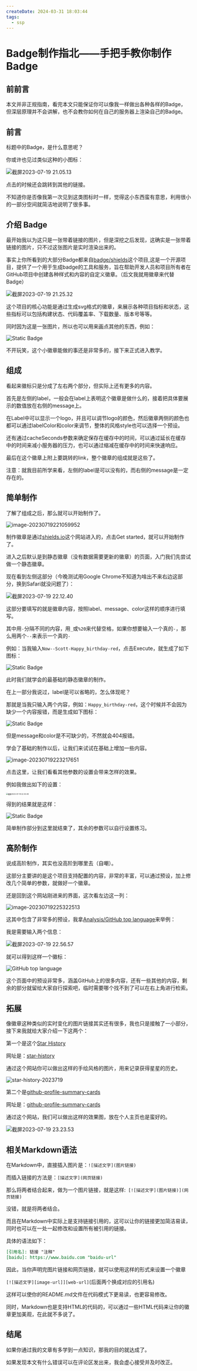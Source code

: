 ```yaml
---
createDate: 2024-03-31 18:03:44
tags:
  - ssp
---
```


# Badge制作指北——手把手教你制作Badge

## 前前言

本文并非正规指南，看完本文只能保证你可以像我一样做出各种各样的Badge，但深层原理并不会讲解，也不会教你如何在自己的服务器上渲染自己的Badge。

## 前言

标题中的Badge，是什么意思呢？

你或许也见过类似这种的小图标：

![截屏2023-07-19 21.05.13](https://nowpic.oss-cn-shenzhen.aliyuncs.com/img/%E6%88%AA%E5%B1%8F2023-07-19%2021.05.13.png)

点击的时候还会跳转到其他的链接。

不知道你是否像我第一次见到这类图标时一样，觉得这小东西蛮有意思，利用很小的一部分空间就简洁地说明了很多事。

## 介绍 Badge

最开始我以为这只是一张带着链接的图片，但是深挖之后发现，这确实是一张带着链接的图片，只不过这张图片是实时渲染出来的。

事实上你所看到的大部分Badge都来自[badge/shields](https://github.com/badges/shields)这个项目,这是一个开源项目，提供了一个用于生成badge的工具和服务，旨在帮助开发人员和项目所有者在GitHub项目中创建各种样式和内容的自定义徽章。（后文我就用徽章来代替Badge）

![截屏2023-07-19 21.25.32](https://nowpic.oss-cn-shenzhen.aliyuncs.com/img/%E6%88%AA%E5%B1%8F2023-07-19%2021.25.32.png)

这个项目的核心功能是通过生成svg格式的徽章，来展示各种项目指标和状态，这些指标可以包括构建状态、代码覆盖率、下载数量、版本号等等。

同时因为这是一张图片，所以也可以用来画点其他的东西，例如：

![Static Badge](https://img.shields.io/badge/porn-hub-ff9000?labelColor=black)

不开玩笑，这个小徽章能做的事还是非常多的，接下来正式进入教学。

## 组成

看起来徽标只是分成了左右两个部分，但实际上还有更多的内容。

首先是左侧的label，一般会在label上表明这个徽章是做什么的，接着把具体要展示的数值放在右侧的message上。

在Label中可以显示一个logo，并且可以调节logo的颜色，然后徽章两侧的颜色也都可以通过labelColor和color来调节，整体的风格style也可以选择一个预设。

还有通过cacheSeconds参数来确定保存在缓存中的时间，可以通过延长在缓存中的时间来减小服务器的压力，也可以通过缩减在缓存中的时间来快速响应。

最后在这个徽章上附上要跳转的link，整个徽章的组成就是这些了。

注意：就我目前所学来看，左侧的label是可以没有的，而右侧的message是一定存在的。

## 简单制作

了解了组成之后，那么就可以开始制作了。

![image-20230719221059952](https://nowpic.oss-cn-shenzhen.aliyuncs.com/img/image-20230719221059952.png)

制作徽章是通过[shields.io](https://shields.io)这个网站进入的，点击Get started，就可以开始制作了。

进入之后默认是到静态徽章（没有数据需要更新的徽章）的页面，入门我们先尝试做一个静态徽章。

现在看到左侧这部分（今晚测试用Google Chrome不知道为啥出不来右边这部分，换到Safari就没问题了）：

![截屏2023-07-19 22.12.40](https://nowpic.oss-cn-shenzhen.aliyuncs.com/img/%E6%88%AA%E5%B1%8F2023-07-19%2022.12.40.png)

这部分要填写的就是徽章内容，按照label、message、color这样的顺序进行填写。

其中用`-`分隔不同的内容，用`_`或`%20`来代替空格，如果你想要输入一个真的`-`，那么用两个`--`来表示一个真的`-`

例如：当我输入`Now--Scott-Happy_birthday-red`，点击Execute，就生成了如下图标：

![Static Badge](https://img.shields.io/badge/Now--Scott-Happy_birthday-red)

此时我们就学会的最基础的静态徽章的制作。

在上一部分我说过，label是可以省略的，怎么体现呢？

那就是当我只输入两个内容，例如：`Happy_birthday-red`，这个时候并不会因为缺少一个内容报错，而是生成如下图标：

![Static Badge](https://img.shields.io/badge/Happy_birthday-red)

但是message和color是不可缺少的，不然就会404报错。

学会了基础的制作以后，让我们来试试在基础上增加一些内容。

![image-20230719223217651](https://nowpic.oss-cn-shenzhen.aliyuncs.com/img/image-20230719223217651.png)

点击这里，让我们看看其他参数的设置会带来怎样的效果。

例如我做出如下的设置：

<img src="https://nowpic.oss-cn-shenzhen.aliyuncs.com/img/%E6%88%AA%E5%B1%8F2023-07-19%2022.43.49.png" alt="截屏2023-07-19 22.43.49" style="zoom:33%;" />

得到的结果就是这样：

![Static Badge](https://img.shields.io/badge/%E5%90%83%E4%BA%86%E5%90%97-%E6%82%A8%EF%BC%9F-93b5cf?style=for-the-badge&logo=fanfou&logoColor=f8e8c1)

简单制作部分到这里就结束了，其余的参数可以自行设置练习。

## 高阶制作

说成高阶制作，其实也没高阶到哪里去（自嘲）。

这部分主要讲的是这个项目支持配置的内容，非常的丰富，可以通过预设，加上修改几个简单的参数，就做好一个徽章。

还是回到这个网站刚进来的界面，这次看左边这一列：

![image-20230719225322513](https://nowpic.oss-cn-shenzhen.aliyuncs.com/img/image-20230719225322513.png)

这其中包含了非常多的预设，我拿[Analysis/GitHub top language](https://shields.io/badges/git-hub-top-language)来举例：

我是需要输入两个信息：

![截屏2023-07-19 22.56.57](https://nowpic.oss-cn-shenzhen.aliyuncs.com/img/%E6%88%AA%E5%B1%8F2023-07-19%2022.56.57.png)

就可以得到这样一个徽标：

![GitHub top language](https://img.shields.io/github/languages/top/NowScott/IndWebIndex)

这个页面中的预设非常多，涵盖GitHub上的很多内容，还有一些其他的内容，剩余的部分就留给大家自行探索吧，临时需要哪个找不到了可以在右上角进行检索。

## 拓展

像徽章这种类似的实时变化的图片链接其实还有很多，我也只是接触了一小部分，接下来我就给大家介绍一下这两个：

第一个是这个[Star History](https://github.com/star-history/star-history)

网址是：[star-history](https://star-history.com/)

通过这个网站你可以做出这样的手绘风格的图片，用来记录获得星星的历史。

![star-history-2023719](https://nowpic.oss-cn-shenzhen.aliyuncs.com/img/star-history-2023719.png)

第二个是[github-profile-summary-cards](https://github.com/vn7n24fzkq/github-profile-summary-cards)

网址是：[github-profile-summary-cards](https://github-profile-summary-cards.vercel.app/demo.html)

通过这个网站，我们可以做出这样的效果图，放在个人主页也是蛮好的。

![截屏2023-07-19 23.23.53](https://nowpic.oss-cn-shenzhen.aliyuncs.com/img/%E6%88%AA%E5%B1%8F2023-07-19%2023.23.53.png)

## 相关Markdown语法

在Markdown中，直接插入图片是：`![描述文字](图片链接)`

而插入链接的方法是：`[描述文字](网页链接)`

那么将两者结合起来，做为一个图片链接，就是这样:` [![描述文字](图片链接)](网页链接)`

没错，就是将两者结合。

而且在Markdown中实际上是支持链接引用的，这可以让你的链接更加简洁易读，同时也可以在一处一起修改和设置所有被引用的链接。

具体的语法如下：

```markdown
[引用名]: 链接 "注释"
[baidu]: https://www.baidu.com "baidu-url"
```

因此，当你声明完图片链接和网页链接，就可以使用这样的形式来设置一个徽章

`[![描述文字][image-url]][web-url]`(后面两个换成对应的引用名)

这样可以使你的README.md文件在代码模式下更易读，也更容易修改。

同时，Markdown也是支持HTML的代码的，可以通过一些HTML代码来让你的徽章更加美观，在此就不多说了。

## 结尾

如果你通过我的文章有多学到一点知识，那我的目的就达成了。

如果发现本文有什么错误可以在评论区发出来，我会虚心接受并及时改正。

